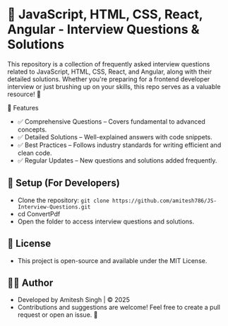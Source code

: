 # 📄 JavaScript, HTML, CSS, React, Angular - Interview Questions & Solutions
This repository is a collection of frequently asked interview questions related to JavaScript, HTML, CSS, React, and Angular, along with their detailed solutions. Whether you're preparing for a frontend developer interview or just brushing up on your skills, this repo serves as a valuable resource! 🚀

🔹 Features
- ✅ Comprehensive Questions – Covers fundamental to advanced concepts.
- ✅ Detailed Solutions – Well-explained answers with code snippets.
- ✅ Best Practices – Follows industry standards for writing efficient and clean code.
- ✅ Regular Updates – New questions and solutions added frequently.

## 🔧 Setup (For Developers)
- Clone the repository: `git clone https://github.com/amitesh786/JS-Interview-Questions.git`
- cd ConvertPdf
- Open the folder to access interview questions and solutions.

## 📜 License
- This project is open-source and available under the MIT License.

## 👨‍💻 Author
- Developed by Amitesh Singh | © 2025
- Contributions and suggestions are welcome! Feel free to create a pull request or open an issue. 🎯
